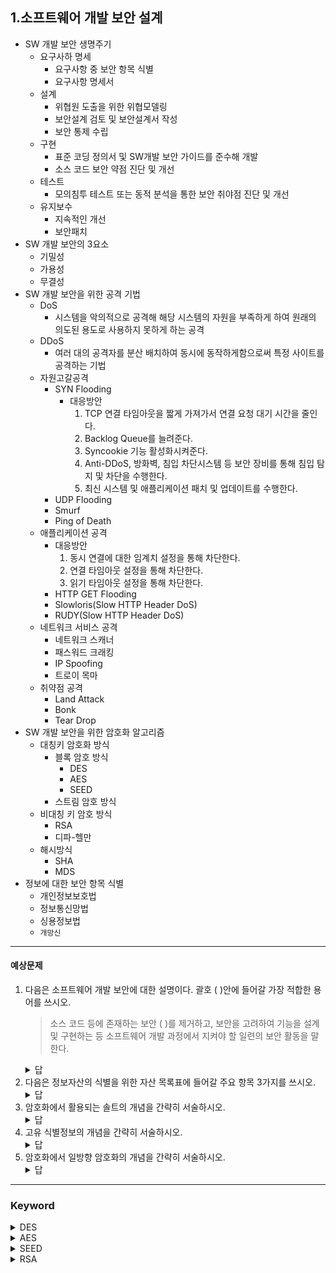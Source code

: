 ## 1.소프트웨어 개발 보안 설계
- SW 개발 보안 생명주기
  - 요구사하 명세
    - 요구사항 중 보안 항목 식별
    - 요구사항 명세서
  - 설계
    - 위협원 도출을 위한 위협모델링
    - 보안설계 검토 및 보안설계서 작성
    - 보안 통제 수립
  - 구현
    - 표준 코딩 정의서 및 SW개발 보안 가이드를 준수해 개발
    - 소스 코드 보안 약점 진단 및 개선
  - 테스트
    - 모의침투 테스트 또는 동적 분석을 통한 보안 취야점 진단 및 개선
  - 유지보수
    - 지속적인 개선
    - 보안패치
- SW 개발 보안의 3요소
  - 기밀성
  - 가용성
  - 무결성
- SW 개발 보안을 위한 공격 기법
  - DoS
    - 시스템을 악의적으로 공격해 해당 시스템의 자원을 부족하게 하여 원래의 의도된 용도로 사용하지 못하게 하는 공격
  - DDoS
    - 여러 대의 공격자를 분산 배치하여 동시에 동작하게함으로써 특정 사이트를 공격하는 기법
  - 자원고갈공격
    - SYN Flooding
      - 대응방안
        1. TCP 연결 타임아웃을 짧게 가져가서 연결 요청 대기 시간을 줄인다.
        2. Backlog Queue를 늘려준다.
        3. Syncookie 기능 활성화시켜준다.
        4. Anti-DDoS, 방화벽, 침입 차단시스템 등 보안 장비를 통해 침입 탐지 및 차단을 수행한다.
        5. 최신 시스템 및 애플리케이션 패치 및 업데이트를 수행한다.
    - UDP Flooding
    - Smurf
    - Ping of Death
  - 애플리케이션 공격
    - 대응방안
      1. 동시 연결에 대한 임계치 설정을 통해 차단한다.
      2. 연결 타임아웃 설정을 통해 차단한다.
      3. 읽기 타임아웃 설정을 통해 차단한다.
    - HTTP GET Flooding
    - Slowloris(Slow HTTP Header DoS)
    - RUDY(Slow HTTP Header DoS)
  - 네트워크 서비스 공격
    - 네트워크 스캐너
    - 패스워드 크래킹
    - IP Spoofing
    - 트로이 목마
  - 취약점 공격
    - Land Attack
    - Bonk
    - Tear Drop
- SW 개발 보안을 위한 암호화 알고리즘
  - 대칭키 암호화 방식
    - 블록 암호 방식
      - DES
      - AES
      - SEED
    - 스트림 암호 방식
  - 비대칭 키 암호 방식
    - RSA
    - 디파-헬만
  - 해시방식
    - SHA
    - MDS
- 정보에 대한 보안 항목 식별
  - 개인정보보호법
  - 정보통신망법
  - 싱용정보법
  - `개망신`
---
#### 예상문제
1. 다음은 소프트웨어 개발 보안에 대한 설명이다. 괄호 ( )안에 들어갈 가장 적합한 용어를 쓰시오.
   > 소스 코드 등에 존재하는 보안 (  )를 제거하고, 보안을 고려하여 기능을 설계 및 구현하는 등 소프트웨어 개발 과정에서 지켜야 할 일련의 보안 활동을 말한다.
    <details>
        <summary>답</summary>
        취약점
    </details>
2. 다음은 정보자산의 식별을 위한 자산 목록표에 들어갈 주요 항목 3가지를 쓰시오.
    <details>
        <summary>답</summary>
        자산번호, 자산명, OS, 담당자, PORT, IP, 위치 등
    </details>
3. 암호화에서 활용되는 솔트의 개념을 간략히 서술하시오.
    <details>
        <summary>답</summary>
        일방향 해시 함수에서 다이제스트를 생서할 때 추가되는 바이트 단위 임의으 문자열이다.
    </details>
4. 고유 식별정보의 개념을 간략히 서술하시오.
    <details>
        <summary>답</summary>
        개인을 고유하게 구별하기 위하여 부여된 식별정보로 주민번호, 여권번호, 운전면허번호 등이 있다.
    </details>
5. 암호화에서 일방향 암호화의 개념을 간략히 서술하시오.
    <details>
        <summary>답</summary>
        암호화는 수행하지만 절대로 복호화가 불가능한 알고리즘이다.
    </details>
---
### Keyword
<details>
    <summary>DES</summary>
    Data Encryption Standard <br>
    64bi의 평문 블록을 64bit의 암호문 블록으로 만드는 블록 암호 방식의 미국표준 암호화 알고리즘
</details>
<details>
    <summary>AES</summary>
    Advanced Encryption Standard <br>
    고급 암호화 표준이라고 불리는 AES 알고리즘은 암호화와 복호화 과정에서 동일한 키를 사용하는 대칭 키 암호화 알고리즘이다.
</details>
<details>
    <summary>SEED</summary>
    KISA, ETRI에서 개발하고 TTA에서 인증한 안정성, 신뢰성이 우수한 고속 블록 단위의 128bit 대칭 키 암호화 알고리즘이다.
</details>
<details>
    <summary>RSA</summary>
    Rivest Shamir Adleman <br>
    비대칭 키(공개 키) 알고리즘이다. 소인수 분해의 어려움을 이용한 방식이다.
</details>





